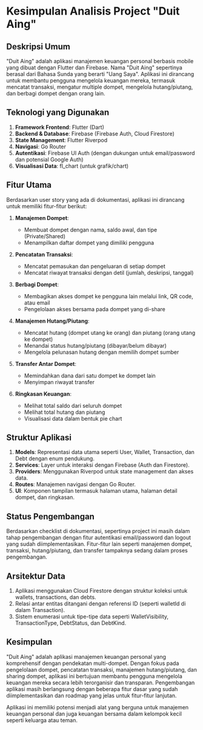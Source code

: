 # Kesimpulan Analisis Project "Duit Aing"

## Deskripsi Umum
"Duit Aing" adalah aplikasi manajemen keuangan personal berbasis mobile yang dibuat dengan Flutter dan Firebase. Nama "Duit Aing" sepertinya berasal dari Bahasa Sunda yang berarti "Uang Saya". Aplikasi ini dirancang untuk membantu pengguna mengelola keuangan mereka, termasuk mencatat transaksi, mengatur multiple dompet, mengelola hutang/piutang, dan berbagi dompet dengan orang lain.

## Teknologi yang Digunakan
1. **Framework Frontend**: Flutter (Dart)
2. **Backend & Database**: Firebase (Firebase Auth, Cloud Firestore)
3. **State Management**: Flutter Riverpod
4. **Navigasi**: Go Router
5. **Autentikasi**: Firebase UI Auth (dengan dukungan untuk email/password dan potensial Google Auth)
6. **Visualisasi Data**: fl_chart (untuk grafik/chart)

## Fitur Utama
Berdasarkan user story yang ada di dokumentasi, aplikasi ini dirancang untuk memiliki fitur-fitur berikut:

1. **Manajemen Dompet**:
   - Membuat dompet dengan nama, saldo awal, dan tipe (Private/Shared)
   - Menampilkan daftar dompet yang dimiliki pengguna

2. **Pencatatan Transaksi**:
   - Mencatat pemasukan dan pengeluaran di setiap dompet
   - Mencatat riwayat transaksi dengan detil (jumlah, deskripsi, tanggal)

3. **Berbagi Dompet**:
   - Membagikan akses dompet ke pengguna lain melalui link, QR code, atau email
   - Pengelolaan akses bersama pada dompet yang di-share

4. **Manajemen Hutang/Piutang**:
   - Mencatat hutang (dompet utang ke orang) dan piutang (orang utang ke dompet)
   - Menandai status hutang/piutang (dibayar/belum dibayar)
   - Mengelola pelunasan hutang dengan memilih dompet sumber

5. **Transfer Antar Dompet**:
   - Memindahkan dana dari satu dompet ke dompet lain
   - Menyimpan riwayat transfer

6. **Ringkasan Keuangan**:
   - Melihat total saldo dari seluruh dompet
   - Melihat total hutang dan piutang
   - Visualisasi data dalam bentuk pie chart

## Struktur Aplikasi
1. **Models**: Representasi data utama seperti User, Wallet, Transaction, dan Debt dengan enum pendukung.
2. **Services**: Layer untuk interaksi dengan Firebase (Auth dan Firestore).
3. **Providers**: Menggunakan Riverpod untuk state management dan akses data.
4. **Routes**: Manajemen navigasi dengan Go Router.
5. **UI**: Komponen tampilan termasuk halaman utama, halaman detail dompet, dan ringkasan.

## Status Pengembangan
Berdasarkan checklist di dokumentasi, sepertinya project ini masih dalam tahap pengembangan dengan fitur autentikasi email/password dan logout yang sudah diimplementasikan. Fitur-fitur lain seperti manajemen dompet, transaksi, hutang/piutang, dan transfer tampaknya sedang dalam proses pengembangan.

## Arsitektur Data
1. Aplikasi menggunakan Cloud Firestore dengan struktur koleksi untuk wallets, transactions, dan debts.
2. Relasi antar entitas ditangani dengan referensi ID (seperti walletId di dalam Transaction).
3. Sistem enumerasi untuk tipe-tipe data seperti WalletVisibility, TransactionType, DebtStatus, dan DebtKind.

## Kesimpulan
"Duit Aing" adalah aplikasi manajemen keuangan personal yang komprehensif dengan pendekatan multi-dompet. Dengan fokus pada pengelolaan dompet, pencatatan transaksi, manajemen hutang/piutang, dan sharing dompet, aplikasi ini bertujuan membantu pengguna mengelola keuangan mereka secara lebih terorganisir dan transparan. Pengembangan aplikasi masih berlangsung dengan beberapa fitur dasar yang sudah diimplementasikan dan roadmap yang jelas untuk fitur-fitur lanjutan.

Aplikasi ini memiliki potensi menjadi alat yang berguna untuk manajemen keuangan personal dan juga keuangan bersama dalam kelompok kecil seperti keluarga atau teman.